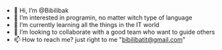 - 👋 Hi, I’m @Bibilibak
- 👀 I’m interested in programin, no matter witch type of language
- 🌱 I’m currently learning all the things in the IT world
- 💞️ I’m looking to collaborate with a good team who want to guide others
- 📫 How to reach me? just right to me "bibilibatit@gmail.com"

<!---
Bibilibak/Bibilibak is a ✨ special ✨ repository because its `README.md` (this file) appears on your GitHub profile.
You can click the Preview link to take a look at your changes.
--->
